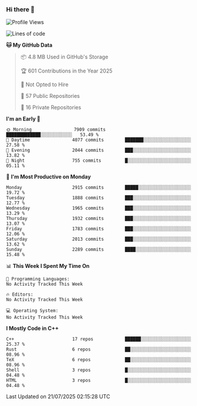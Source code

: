 ### Hi there 👋

<!--
**SemenMartynov/SemenMartynov** is a ✨ _special_ ✨ repository because its `README.md` (this file) appears on your GitHub profile.

Here are some ideas to get you started:

- 🔭 I’m currently working on ...
- 🌱 I’m currently learning ...
- 👯 I’m looking to collaborate on ...
- 🤔 I’m looking for help with ...
- 💬 Ask me about ...
- 📫 How to reach me: ...
- 😄 Pronouns: ...
- ⚡ Fun fact: ...
-->

<!--START_SECTION:waka-->
![Profile Views](http://img.shields.io/badge/Profile%20Views-0-blue)

![Lines of code](https://img.shields.io/badge/From%20Hello%20World%20I%27ve%20Written-7.7%20million%20lines%20of%20code-blue)

**🐱 My GitHub Data** 

> 📦 4.8 MB Used in GitHub's Storage 
 > 
> 🏆 601 Contributions in the Year 2025
 > 
> 🚫 Not Opted to Hire
 > 
> 📜 57 Public Repositories 
 > 
> 🔑 16 Private Repositories 
 > 
**I'm an Early 🐤** 

```text
🌞 Morning                7909 commits        █████████████░░░░░░░░░░░░   53.49 % 
🌆 Daytime                4077 commits        ███████░░░░░░░░░░░░░░░░░░   27.58 % 
🌃 Evening                2044 commits        ███░░░░░░░░░░░░░░░░░░░░░░   13.82 % 
🌙 Night                  755 commits         █░░░░░░░░░░░░░░░░░░░░░░░░   05.11 % 
```
📅 **I'm Most Productive on Monday** 

```text
Monday                   2915 commits        █████░░░░░░░░░░░░░░░░░░░░   19.72 % 
Tuesday                  1888 commits        ███░░░░░░░░░░░░░░░░░░░░░░   12.77 % 
Wednesday                1965 commits        ███░░░░░░░░░░░░░░░░░░░░░░   13.29 % 
Thursday                 1932 commits        ███░░░░░░░░░░░░░░░░░░░░░░   13.07 % 
Friday                   1783 commits        ███░░░░░░░░░░░░░░░░░░░░░░   12.06 % 
Saturday                 2013 commits        ███░░░░░░░░░░░░░░░░░░░░░░   13.62 % 
Sunday                   2289 commits        ████░░░░░░░░░░░░░░░░░░░░░   15.48 % 
```


📊 **This Week I Spent My Time On** 

```text
💬 Programming Languages: 
No Activity Tracked This Week

🔥 Editors: 
No Activity Tracked This Week

💻 Operating System: 
No Activity Tracked This Week
```

**I Mostly Code in C++** 

```text
C++                      17 repos            ██████░░░░░░░░░░░░░░░░░░░   25.37 % 
Rust                     6 repos             ██░░░░░░░░░░░░░░░░░░░░░░░   08.96 % 
TeX                      6 repos             ██░░░░░░░░░░░░░░░░░░░░░░░   08.96 % 
Shell                    3 repos             █░░░░░░░░░░░░░░░░░░░░░░░░   04.48 % 
HTML                     3 repos             █░░░░░░░░░░░░░░░░░░░░░░░░   04.48 % 
```




 Last Updated on 21/07/2025 02:15:28 UTC
<!--END_SECTION:waka-->